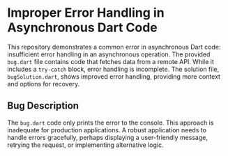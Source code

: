 # Improper Error Handling in Asynchronous Dart Code

This repository demonstrates a common error in asynchronous Dart code: insufficient error handling in an asynchronous operation.  The provided `bug.dart` file contains code that fetches data from a remote API.  While it includes a `try-catch` block, error handling is incomplete.  The solution file, `bugSolution.dart`, shows improved error handling, providing more context and options for recovery.

## Bug Description

The `bug.dart` code only prints the error to the console. This approach is inadequate for production applications.  A robust application needs to handle errors gracefully, perhaps displaying a user-friendly message, retrying the request, or implementing alternative logic.